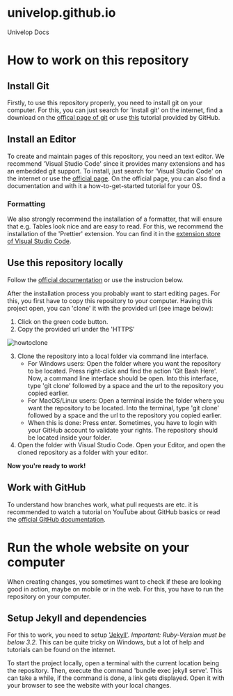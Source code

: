 # univelop.github.io

Univelop Docs

# How to work on this repository

## Install Git

Firstly, to use this repository properly, you need to install git on your computer.
For this, you can just search for 'install git' on the internet, find a download on the [offical page of git](https://git-scm.com/) or use [this](https://github.com/git-guides/install-git) tutorial provided by GitHub.

## Install an Editor

To create and maintain pages of this repository, you need an text editor. We recommend 'Visual Studio Code' since it provides many extensions and has an embedded git support.
To install, just search for 'Visual Studio Code' on the internet or use the [official page](https://code.visualstudio.com/).
On the official page, you can also find a documentation and with it a how-to-get-started tutorial for your OS.

### Formatting

We also strongly recommend the installation of a formatter, that will ensure that e.g. Tables look nice and are easy to read. For this, we recommend the installation of the 'Prettier' extension. You can find it in the [extension store of Visual Studio Code](https://marketplace.visualstudio.com/items?itemName=esbenp.prettier-vscode).

## Use this repository locally

Follow the [official documentation](https://docs.github.com/en/repositories/creating-and-managing-repositories/cloning-a-repository) or use the instrucion below.

After the installation process you probably want to start editing pages. For this, you first have to copy this repository to your computer.
Having this project open, you can 'clone' it with the provided url (see image below):

1. Click on the green code button.
2. Copy the provided url under the 'HTTPS'

![howtoclone](https://github.com/univelop/univelop.github.io/old_assets/81417798/7f9bad65-058b-4b52-aca0-1fc009ed116e)

3. Clone the repository into a local folder via command line interface.
    - For Windows users: Open the folder where you want the repository to be located. Press right-click and find the action 'Git Bash Here'. Now, a command line interface should be open. Into this interface, type 'git clone' followed by a space and the url to the repository you copied earlier.
    - For MacOS/Linux users: Open a terminal inside the folder where you want the repository to be located. Into the terminal, type 'git clone' followed by a space and the url to the repository you copied earlier.
    - When this is done: Press enter. Sometimes, you have to login with your GitHub account to validate your rights. The repository should be located inside your folder.
4. Open the folder with Visual Studio Code. Open your Editor, and open the cloned repository as a folder with your editor.

**Now you're ready to work!**

## Work with GitHub

To understand how branches work, what pull requests are etc. it is recommended to watch a tutorial on YouTube about GitHub basics or read the [official GitHub documentation](https://docs.github.com/en).

# Run the whole website on your computer

When creating changes, you sometimes want to check if these are looking good in action, maybe on mobile or in the web. For this, you have to run the repository on your computer.

## Setup Jekyll and dependencies

For this to work, you need to setup ['Jekyll'](https://jekyllrb.com/docs/). _Important: Ruby-Version must be below 3.2_. This can be quite tricky on Windows, but a lot of help and tutorials can be found on the internet.

To start the project locally, open a terminal with the current location being the repository.
Then, execute the command 'bundle exec jekyll serve'. This can take a while, if the command is done, a link gets displayed.
Open it with your browser to see the website with your local changes.
